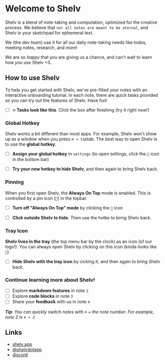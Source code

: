 # Welcome to Shelv

Shelv is a blend of note-taking and computation, optimized for the creative process. We believe that `not all notes are meant to be eternal`, and Shelv is your sketchpad for ephemeral text.

We (the dev team) use it for all our daily note-taking needs like todos, meeting notes, research, and more!

We are so *happy* that you are giving us a chance, and can't wait to learn how *you* use Shelv <3.

## How to use Shelv

To help you get started with Shelv, we've pre-filled your notes with an interactive onboarding tutorial. In each note, there are quick tasks provided so you can try out the features of Shelv. Have fun!

- [ ] ←**Tasks look like this**. Click the box after finishing (try it right now!)

### Global Hotkey

Shelv works a bit different than most apps. For example, Shelv won't show up as a window when you press `⌘ + tab`tab. The best way to open Shelv is to use the **global hotkey**.

- [ ] **Assign your global hotkey** in `settings` (to open settings, click the `` icon in the bottom bar)
- [ ] **Try your new hotkey to hide Shelv**, and then again to bring Shelv back.


### Pinning

When you first open Shelv, the **Always On Top** mode is enabled. This is controlled by a pin icon (`󰐃`) in the topbar.

- [ ] **Turn off "Always On Top" mode**  by clicking the `󰐃` icon
- [ ] **Click outside Shelv to hide**. Then use the hotke to bring Shelv back.


### Tray Icon

**Shelv lives in the tray** (the top menu bar by the clock) as an icon (of our logo!). You can always open Shelv by clicking on this icon (kinda looks like `󰇼`)

- [ ] **Hide Shelv with the tray icon** by cicking it, and then again to bring Shelv back.


### Continue learning more about Shelv!

- [ ] Explore **markdown features** in note `2`
- [ ] Explore **code blocks** in note `3`
- [ ] Share your **feedback** with us in note `4` 

***Tip**:  You can quickly switch notes with `⌘` + the note number. For example, note 2 is `⌘ + 2`*


## Links

- [shelv.app](https://shelv.app)
- [@shelvdotapp](https://twitter.com/shelvdotapp)
- [discord](https://discord.gg/sSGHwNKy)

